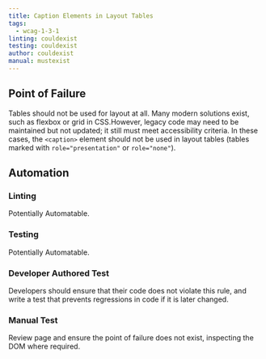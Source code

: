 ```yaml
---
title: Caption Elements in Layout Tables
tags: 
  - wcag-1-3-1
linting: couldexist
testing: couldexist
author: couldexist
manual: mustexist
---
```


## Point of Failure
Tables should not be used for layout at all. Many modern solutions exist, such as flexbox or grid in CSS.However, legacy code may need to be maintained but not updated; it still must meet accessibility criteria. In these cases, the `<caption>` element should not be used in layout tables (tables marked with `role="presentation"` or `role="none"`).

## Automation

### Linting
Potentially Automatable.

### Testing
Potentially Automatable.

### Developer Authored Test
Developers should ensure that their code does not violate this rule, and write a test that prevents regressions in code if it is later changed.

### Manual Test
Review page and ensure the point of failure does not exist, inspecting the DOM where required.